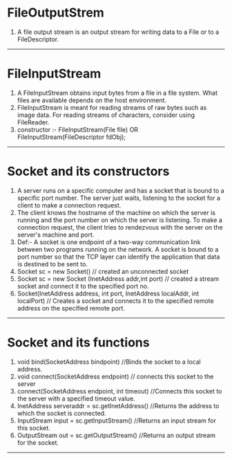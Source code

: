 # FileOutputStrem 
1) A file output stream is an output stream for writing data to a File or to a FileDescriptor.
------
# FileInputStream
1) A FileInputStream obtains input bytes from a file in a file system. What files are available depends on the host environment.
2) FileInputStream is meant for reading streams of raw bytes such as image data. For reading streams of characters, consider using FileReader.
3) constructor :- FileInputStream(File file) OR FileInputStream(FileDescriptor fdObj);
----- 
# Socket and its constructors
1) A server runs on a specific computer and has a socket that is bound to a specific port number. The server just waits, listening to the socket for a client to make a connection request.
2) The client knows the hostname of the machine on which the server is running and the port number on which the server is listening. To make a connection request, the client tries to rendezvous with the server on the server's machine and port.
3) Def:- A socket is one endpoint of a two-way communication link between two programs running on the network. A socket is bound to a port number so that the TCP layer can identify the application that data is destined to be sent to.
4) Socket sc = new Socket() // created an unconnected socket 
5) Socket sc = new Socket (InetAddress addr,int port) // created a stream socket and connect it to the specified port no.
6) Socket(InetAddress address, int port, InetAddress localAddr, int localPort) // Creates a socket and connects it to the specified remote address on the specified remote port.
----
# Socket and its functions 
1) void bind(SocketAddress bindpoint) //Binds the socket to a local address.
2) void connect(SocketAddress endpoint) // connects this socket to the server 
3) connect(SocketAddress endpoint, int timeout) //Connects this socket to the server with a specified timeout value.
4) InetAddress serveraddr = sc.getInetAddress() //Returns the address to which the socket is connected.
5) InputStream input = sc.getInputStream() //Returns an input stream for this socket.
6) OutputStream out = sc.getOutputStream() //Returns an output stream for the socket.
----

